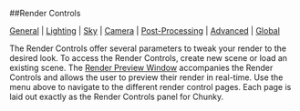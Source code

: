 ##Render Controls

[General][0] | [Lighting][1] | [Sky][2] | [Camera][3] | [Post-Processing][4] | [Advanced][5] | [Global][6]

[0]:render_controls_general.html
[1]:render_controls_lighting.html
[2]:render_controls_sky.html
[3]:render_controls_camera.html
[4]:render_controls_post-processing.html
[5]:render_controls_advanced.html
[6]:render_controls_global.html

The Render Controls offer several parameters to tweak your render to the desired look.  To access the Render Controls, create new scene or load an existing scene.  The [Render Preview Window][10] accompanies the Render Controls and allows the user to preview their render in real-time.
Use the menu above to navigate to the different render control pages.  Each page is laid out exactly as the Render Controls panel for Chunky.

[10]:render_preview.html

